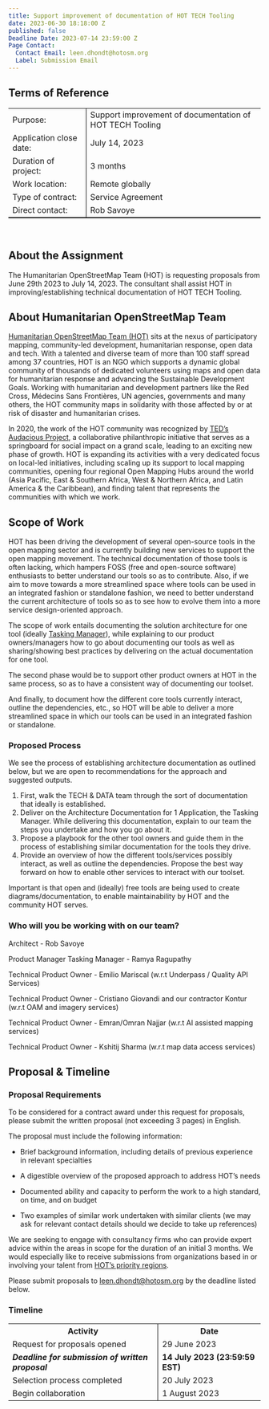 ```yaml
---
title: Support improvement of documentation of HOT TECH Tooling
date: 2023-06-30 18:18:00 Z
published: false
Deadline Date: 2023-07-14 23:59:00 Z
Page Contact:
  Contact Email: leen.dhondt@hotosm.org
  Label: Submission Email
---
```


## Terms of Reference

<table style="border-bottom: 1px solid black">
<tr>
<td>Purpose:</td>
<td style="border-left: 1px solid black">Support improvement of documentation of HOT TECH Tooling </td>
</tr>
<tr>
<td>Application close date:</td>
<td style="border-left: 1px solid black">July 14, 2023</td>
</tr>
<tr>
<td>Duration of project:</td>
<td style="border-left: 1px solid black">3 months</td>
</tr>
<tr>
<td>Work location:</td>
<td style="border-left: 1px solid black">Remote globally</td>
</tr>
<tr>
<td>Type of contract:</td>
<td style="border-left: 1px solid black">Service Agreement</td>
</tr>
<tr>
<td>Direct contact:</td>
<td style="border-left: 1px solid black">Rob Savoye</td>
</tr>
</table>

<br>

## About the Assignment

The Humanitarian OpenStreetMap Team (HOT) is requesting proposals from June 29th 2023 to July 14, 2023. The consultant shall assist HOT in improving/establishing technical documentation of HOT TECH Tooling.

## About Humanitarian OpenStreetMap Team

[Humanitarian OpenStreetMap Team (HOT)](https://www.hotosm.org/) sits at the nexus of participatory mapping, community-led development, humanitarian response, open data and tech. With a talented and diverse team of more than 100 staff spread among 37 countries, HOT is an NGO which supports a dynamic global community of thousands of dedicated volunteers using maps and open data for humanitarian response and advancing the Sustainable Development Goals.
Working with humanitarian and development partners like the Red Cross, Médecins Sans Frontières, UN agencies, governments and many others, the HOT community maps in solidarity with those affected by or at risk of disaster and humanitarian crises.

In 2020, the work of the HOT community was recognized by [TED’s Audacious Project](https://www.ted.com/talks/rebecca_firth_can_we_call_it_a_world_map_if_it_s_missing_a_billion_people), a collaborative philanthropic initiative that serves as a springboard for social impact on a grand scale, leading to an exciting new phase of growth. HOT is expanding its activities with a very
dedicated focus on local-led initiatives, including scaling up its support to local mapping communities, opening four regional Open Mapping Hubs around the world (Asia Pacific, East & Southern Africa, West & Northern Africa, and Latin America & the Caribbean), and finding talent that represents the communities with which we work.

## Scope of Work

HOT has been driving the development of several open-source tools in the open mapping sector and is currently building new services to support the open mapping movement. The technical documentation of those tools is often lacking, which hampers FOSS (free and open-source software) enthusiasts to better understand our tools so as to contribute.  Also, if we aim to move towards a more streamlined space where tools can be used in an integrated fashion or standalone fashion, we need to better understand the current architecture of tools so as to see how to evolve them into a more service design-oriented approach.

The scope of work entails documenting the solution architecture for one tool (ideally [Tasking Manager](https://github.com/hotosm/tasking-manager)), while explaining to our product owners/managers how to go about documenting our tools as well as sharing/showing best practices by delivering on the actual documentation for one tool.

The second phase would be to support other product owners at HOT in the same process, so as to have a consistent way of documenting our toolset. 

And finally, to document how the different core tools currently interact, outline the dependencies, etc., so HOT will be able to deliver a more streamlined space in which our tools can be used in an integrated fashion or standalone.


### Proposed Process

We see the process of establishing architecture documentation as outlined below, but we are open to recommendations for the approach and suggested outputs.

1. First, walk the TECH & DATA team through the sort of documentation that ideally is established. 
2. Deliver on the Architecture Documentation for 1 Application, the Tasking Manager. While delivering this documentation, explain to our team the steps you undertake and how you go about it.
3. Propose a playbook for the other tool owners and guide them in the process of establishing similar documentation for the tools they drive.
4. Provide an overview of how the different tools/services possibly interact, as well as outline the dependencies. Propose the best way forward on how to enable other services to interact with our toolset. 

Important is that open and (ideally) free tools are being used to create diagrams/documentation, to enable maintainability by HOT and the community HOT serves.

### Who will you be working with on our team?

Architect - Rob Savoye

Product Manager Tasking Manager - Ramya Ragupathy

Technical Product Owner - Emilio Mariscal (w.r.t Underpass / Quality API Services)

Technical Product Owner - Cristiano Giovandi and our contractor Kontur (w.r.t OAM and imagery services)

Technical Product Owner - Emran/Omran Najjar (w.r.t AI assisted mapping services)

Technical Product Owner - Kshitij Sharma (w.r.t map data access services)


## Proposal & Timeline

### Proposal Requirements

To be considered for a contract award under this request for proposals, please submit the written proposal (not exceeding 3 pages) in English.

The proposal must include the following information:

* Brief background information, including details of previous experience in relevant specialties

* A digestible overview of the proposed approach to address HOT’s needs

* Documented ability and capacity to perform the work to a high standard, on time, and on budget

* Two examples of similar work undertaken with similar clients (we may ask for relevant contact details should we decide to take up references)

We are seeking to engage with consultancy firms who can provide expert advice within the areas in scope for the duration of an initial 3 months. We would especially like to receive submissions from organizations based in or involving your talent from [HOT’s priority regions](https://www.hotosm.org/updates/four-regions-five-years-94-countries-one-billion-people/).

Please submit proposals to leen.dhondt@hotosm.org by the deadline listed below. 

### Timeline

<table style="border-bottom: none">
<tr>
<th style="border-bottom-width: 2px"><span style="font-weight: bold">Activity</span></th>
<th style="border-left: 1px solid black; border-bottom-width: 2px"><span style="font-weight: bold">Date</span></th>
</tr>
<tr>
<td>Request for proposals opened</td>
<td style="border-left: 1px solid black">29 June 2023</td>
</tr>
<tr>
<td style="font-weight: bold"><i>Deadline for submission of written proposal</i></td>
<td style="border-left: 1px solid black"><b>14 July 2023 (23:59:59 EST)</b></td>
</tr>

<tr>
<td>Selection process completed</td>
<td style="border-left: 1px solid black">20 July 2023</td>
</tr>
<tr>
<td>Begin collaboration</td>
<td style="border-left: 1px solid black">1 August 2023</td>
</tr>
</table>
<br>